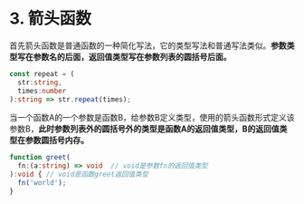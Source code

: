 # 3. 箭头函数
首先箭头函数是普通函数的一种简化写法，它的类型写法和普通写法类似。**参数类型写在参数名的后面，返回值类型写在参数列表的圆括号后面。**

```typescript
const repeat = (
  str:string,
  times:number
):string => str.repeat(times);
```

当一个函数A的一个参数是函数B，给参数B定义类型，使用的箭头函数形式定义该参数B，**此时参数列表外的圆括号外的类型是函数A的返回值类型，B的返回值类型在参数圆括号内存。**

```typescript
function greet(
  fn:(a:string) => void  // void是参数fn的返回值类型
):void { // void是函数greet返回值类型
  fn('world');
}
```

